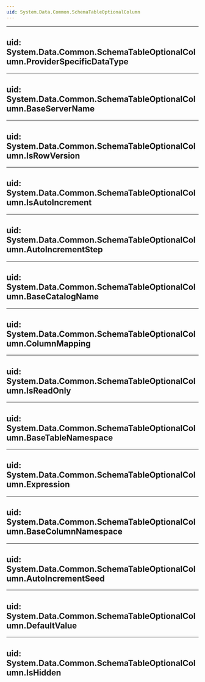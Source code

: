 ```yaml
---
uid: System.Data.Common.SchemaTableOptionalColumn
---
```


---
uid: System.Data.Common.SchemaTableOptionalColumn.ProviderSpecificDataType
---

---
uid: System.Data.Common.SchemaTableOptionalColumn.BaseServerName
---

---
uid: System.Data.Common.SchemaTableOptionalColumn.IsRowVersion
---

---
uid: System.Data.Common.SchemaTableOptionalColumn.IsAutoIncrement
---

---
uid: System.Data.Common.SchemaTableOptionalColumn.AutoIncrementStep
---

---
uid: System.Data.Common.SchemaTableOptionalColumn.BaseCatalogName
---

---
uid: System.Data.Common.SchemaTableOptionalColumn.ColumnMapping
---

---
uid: System.Data.Common.SchemaTableOptionalColumn.IsReadOnly
---

---
uid: System.Data.Common.SchemaTableOptionalColumn.BaseTableNamespace
---

---
uid: System.Data.Common.SchemaTableOptionalColumn.Expression
---

---
uid: System.Data.Common.SchemaTableOptionalColumn.BaseColumnNamespace
---

---
uid: System.Data.Common.SchemaTableOptionalColumn.AutoIncrementSeed
---

---
uid: System.Data.Common.SchemaTableOptionalColumn.DefaultValue
---

---
uid: System.Data.Common.SchemaTableOptionalColumn.IsHidden
---
